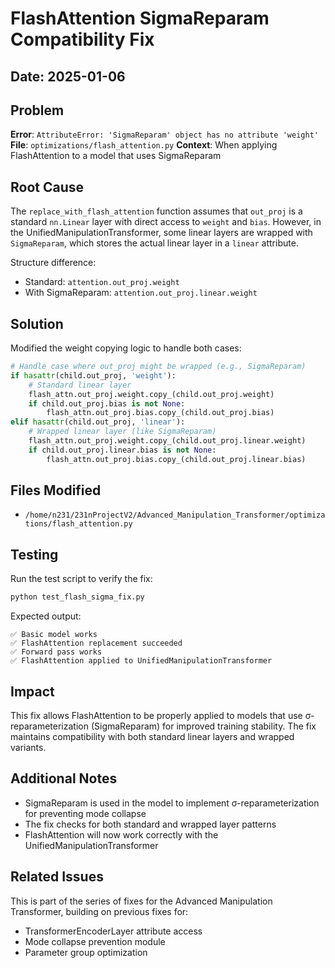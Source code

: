 # FlashAttention SigmaReparam Compatibility Fix

## Date: 2025-01-06

## Problem
**Error**: `AttributeError: 'SigmaReparam' object has no attribute 'weight'`
**File**: `optimizations/flash_attention.py`
**Context**: When applying FlashAttention to a model that uses SigmaReparam

## Root Cause
The `replace_with_flash_attention` function assumes that `out_proj` is a standard `nn.Linear` layer with direct access to `weight` and `bias`. However, in the UnifiedManipulationTransformer, some linear layers are wrapped with `SigmaReparam`, which stores the actual linear layer in a `linear` attribute.

Structure difference:
- Standard: `attention.out_proj.weight`
- With SigmaReparam: `attention.out_proj.linear.weight`

## Solution
Modified the weight copying logic to handle both cases:

```python
# Handle case where out_proj might be wrapped (e.g., SigmaReparam)
if hasattr(child.out_proj, 'weight'):
    # Standard linear layer
    flash_attn.out_proj.weight.copy_(child.out_proj.weight)
    if child.out_proj.bias is not None:
        flash_attn.out_proj.bias.copy_(child.out_proj.bias)
elif hasattr(child.out_proj, 'linear'):
    # Wrapped linear layer (like SigmaReparam)
    flash_attn.out_proj.weight.copy_(child.out_proj.linear.weight)
    if child.out_proj.linear.bias is not None:
        flash_attn.out_proj.bias.copy_(child.out_proj.linear.bias)
```

## Files Modified
- `/home/n231/231nProjectV2/Advanced_Manipulation_Transformer/optimizations/flash_attention.py`

## Testing
Run the test script to verify the fix:
```bash
python test_flash_sigma_fix.py
```

Expected output:
```
✅ Basic model works
✅ FlashAttention replacement succeeded
✅ Forward pass works
✅ FlashAttention applied to UnifiedManipulationTransformer
```

## Impact
This fix allows FlashAttention to be properly applied to models that use σ-reparameterization (SigmaReparam) for improved training stability. The fix maintains compatibility with both standard linear layers and wrapped variants.

## Additional Notes
- SigmaReparam is used in the model to implement σ-reparameterization for preventing mode collapse
- The fix checks for both standard and wrapped layer patterns
- FlashAttention will now work correctly with the UnifiedManipulationTransformer

## Related Issues
This is part of the series of fixes for the Advanced Manipulation Transformer, building on previous fixes for:
- TransformerEncoderLayer attribute access
- Mode collapse prevention module
- Parameter group optimization